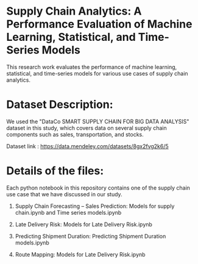 # Supply Chain Analytics: A Performance Evaluation of Machine Learning, Statistical, and Time-Series Models  

This research work evaluates the performance of machine learning, statistical, and time-series models for various use cases of supply chain analytics.

# Dataset Description:

We used the "DataCo SMART SUPPLY CHAIN FOR BIG DATA ANALYSIS" dataset in this study, which covers data on several supply chain components such as sales, transportation, and stocks.

Dataset link : https://data.mendeley.com/datasets/8gx2fvg2k6/5

# Details of the files:

Each python notebook in this repository contains one of the supply chain use case that we have discussed in our study.

1.	Supply Chain Forecasting – Sales Prediction:
Models for supply chain.ipynb and
Time series models.ipynb

2.	Late Delivery Risk:
Models for Late Delivery Risk.ipynb

3.	Predicting Shipment Duration:
Predicting Shipment Duration models.ipynb

4.	Route Mapping:
Models for Late Delivery Risk.ipynb

